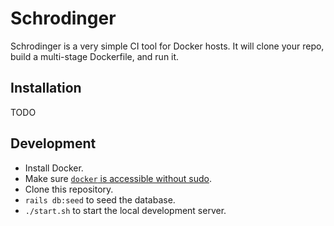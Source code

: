 # Schrodinger

Schrodinger is a very simple CI tool for Docker hosts. It will clone your repo, build a multi-stage Dockerfile, and run it.

## Installation

TODO

## Development

- Install Docker.
- Make sure [`docker` is accessible without sudo](https://askubuntu.com/a/477554).
- Clone this repository.
- `rails db:seed` to seed the database.
- `./start.sh` to start the local development server.
